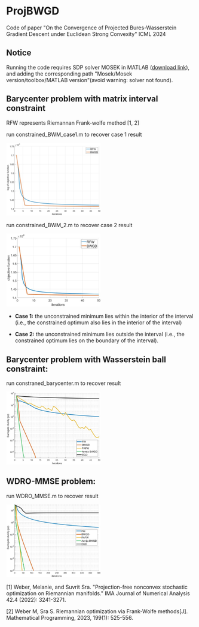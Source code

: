 # ProjBWGD

Code of paper "On the Convergence of Projected Bures-Wasserstein Gradient Descent under Euclidean Strong Convexity" ICML 2024

## Notice

Running the code requires SDP solver MOSEK in MATLAB (<a href="https://www.mosek.com/downloads/" title="超链接title">download link</a>),\
and adding the corresponding path "Mosek/Mosek version/toolbox/MATLAB version"(avoid warning: solver not found).

## Barycenter problem with matrix interval constraint
RFW represents Riemannan Frank-wolfe method [1, 2]

run constrained_BWM_case1.m to recover case 1 result 

<img src="comparison_BWM.jpg" title="Case 1" width=50%>

run constrained_BWM_2.m to recover case 2 result

<img src="comparison_BWM_case2.jpg" title="Case 2" width=50%>

* **Case 1:** the unconstrained minimum lies within the interior of the interval (i.e., the constrained optimum also lies in the interior of the interval)

* **Case 2:** the unconstrained minimum lies outside the interval (i.e., the constrained optimum lies on the boundary of the interval).

## Barycenter problem with Wasserstein ball constraint:

run constraned_barycenter.m to recover result

<img src="constrained_barycenter.jpg" title="constrained_barycenter" width=50%>

## WDRO-MMSE problem:

run WDRO_MMSE.m to recover result 

<img src="MMSE_convergence.jpg" title="WDRO_MMSE" width=50%>



[1] Weber, Melanie, and Suvrit Sra. "Projection-free nonconvex stochastic optimization on Riemannian manifolds." IMA Journal of Numerical Analysis 42.4 (2022): 3241-3271.

[2] Weber M, Sra S. Riemannian optimization via Frank-Wolfe methods[J]. Mathematical Programming, 2023, 199(1): 525-556.
